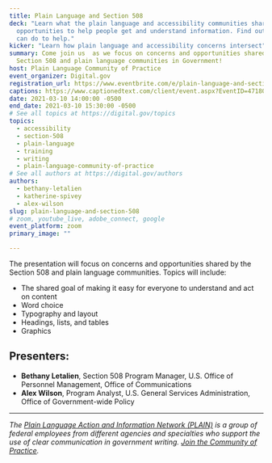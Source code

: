 ```yaml
---
title: Plain Language and Section 508
deck: "Learn what the plain language and accessibility communities share:
  opportunities to help people get and understand information. Find out what you
  can do to help."
kicker: "Learn how plain language and accessibility concerns intersect"
summary: Come join us  as we focus on concerns and opportunities shared by the
  Section 508 and plain language communities in Government!
host: Plain Language Community of Practice
event_organizer: Digital.gov
registration_url: https://www.eventbrite.com/e/plain-language-and-section-508-tickets-142940070599
captions: https://www.captionedtext.com/client/event.aspx?EventID=4718078&CustomerID=321
date: 2021-03-10 14:00:00 -0500
end_date: 2021-03-10 15:30:00 -0500
# See all topics at https://digital.gov/topics
topics:
  - accessibility
  - section-508
  - plain-language
  - training
  - writing
  - plain-language-community-of-practice
# See all authors at https://digital.gov/authors
authors:
  - bethany-letalien
  - katherine-spivey
  - alex-wilson
slug: plain-language-and-section-508
# zoom, youtube_live, adobe_connect, google
event_platform: zoom
primary_image: ""

---
```


The presentation will focus on concerns and opportunities shared by the Section 508 and plain language communities. Topics will include:

* The shared goal of making it easy for everyone to understand and act on content
* Word choice
* Typography and layout
* Headings, lists, and tables
* Graphics

## Presenters:

* **Bethany Letalien**, Section 508 Program Manager, U.S. Office of Personnel Management, Office of Communications
* **Alex Wilson**, Program Analyst, U.S. General Services Administration, Office of Government-wide Policy

- - -

*The [Plain Language Action and Information Network (PLAIN)](https://www.plainlanguage.gov/) is a group of federal employees from different agencies and specialties who support the use of clear communication in government writing. [Join the Community of Practice](https://digital.gov/communities/plain-language/).*
